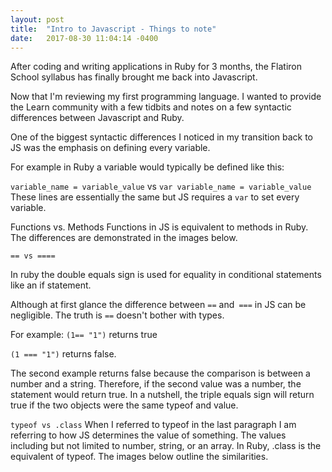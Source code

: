 ```yaml
---
layout: post
title:  "Intro to Javascript - Things to note"
date:   2017-08-30 11:04:14 -0400
---
```


After coding and writing applications in Ruby for 3 months, the Flatiron School syllabus has finally brought me back into Javascript.

Now that I'm reviewing my first programming language. I wanted to provide the Learn community with a few tidbits and notes on a few syntactic differences between Javascript and Ruby.

One of the biggest syntactic differences I noticed in my transition back to JS was the emphasis on defining every variable.

For example in Ruby a variable would typically be defined like this: 

`variable_name = variable_value` vs `var variable_name = variable_value`
These lines are essentially the same but JS requires a `var` to set every variable.

Functions vs. Methods
Functions in JS is equivalent to methods in Ruby. The differences are demonstrated in the images below.

<blockquote class="imgur-embed-pub" lang="en" data-id="a/HmXeI"><a href="//imgur.com/HmXeI"></a></blockquote><script async src="//s.imgur.com/min/embed.js" charset="utf-8"></script>


<blockquote class="imgur-embed-pub" lang="en" data-id="a/flpi3"><a href="//imgur.com/flpi3"></a></blockquote><script async src="//s.imgur.com/min/embed.js" charset="utf-8"></script>

`== vs ====`

In ruby the double equals sign is used for equality in conditional statements like an if statement.

Although at first glance the difference between `==` and` ===` in JS can be negligible. The truth is `==` doesn't bother with types. 

For example:  `(1== "1")` returns true 

`(1 === "1")` returns false. 

The second example returns false because the comparison is between a number and a string. Therefore, if the second value was a number, the statement would return true. In a nutshell, the triple equals sign will return true if the two objects were the same typeof and value.

`typeof vs .class`
When I referred to typeof in the last paragraph I am referring to how JS determines the value of something. The values including but not limited to number, string, or an array.  In Ruby, .class is the equivalent of typeof. The images below outline the similarities.

<blockquote class="imgur-embed-pub" lang="en" data-id="a/qt81e"><a href="//imgur.com/qt81e"></a></blockquote><script async src="//s.imgur.com/min/embed.js" charset="utf-8"></script>

<blockquote class="imgur-embed-pub" lang="en" data-id="a/MLKr1"><a href="//imgur.com/MLKr1"></a></blockquote><script async src="//s.imgur.com/min/embed.js" charset="utf-8"></script>






